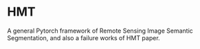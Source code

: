 # HMT
A general Pytorch framework of Remote Sensing Image Semantic Segmentation, and also a failure works of HMT paper.
